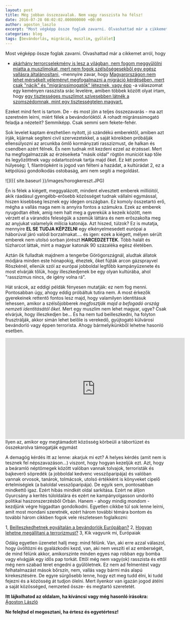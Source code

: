 ```yaml
---
layout: post
title: Még jobban összezavalak. Nem vagy rasszista ha félsz!
date: 2016-07-28 08:02:02.000000000 +00:00
author: agoston_laszlo
excerpt: "Most végképp össze foglak zavarni. Olvashattad már a cikkemet arról, hogy akárhány terrorcselekmény is lesz a világban, nem fogom meggyűlölni miatta a muszlimokat, mert nem fogok szélsőségesekből egy egész vallásra általánosítani."
categories: blog
tags: [bevándorlás, migráció, muszlim, gyűlölet]
---
```

Most végképp össze foglak zavarni. Olvashattad már a cikkemet arról, hogy
- [akárhány terrorcselekmény is lesz a világban, nem fogom meggyűlölni miatta a muszlimokat, mert nem fogok szélsőségesekből egy egész vallásra általánosítani,](http://agostonlaszlo.hu/hu/blog/57-fogom-e-vegre-gyulolni-a-muzulmanokat-ha-robbantas-lesz-az-eb-n)
-mennyire zavar, hogy [Magyarországon nem lehet mérsékelt véleményt megfogalmazni a migráció kérdésében, mert csak "nácik" és "migránssimogatók" léteznek, vagy épp](http://agostonlaszlo.hu/hu/blog/70-nem-vagyok-hulye-attol-meg-hogy-nem-kiabalok)
-a válaszomat egy keményen rasszista srác levelére, amiben többek között olyat írtam, hogy [egy tisztességes muszlimot szívesebben látnék a szomszédomnak, mint egy tisztességtelen magyart.](ttp://agostonlaszlo.hu/hu/blog/72-bocsanat-megzavarhatlak-a-gyuloletben-egy-pillanatra)

Ezeket mind fent is tartom. De - és most jön a teljes összezavarás - ma azt szeretném leírni, miért félek a bevándorlóktól. A rohadt migránssimogató feladja a nézeteit? Semmiképp. Csak semmi sem fekete-fehér.


Sok levelet kaptam érezhetően nyitott, jó szándékú emberektől, amiben azt írják, kijárnak segíteni civil szervezetekkel, a saját köreikben próbálják ellensúlyozni az arcunkba ömlő kormányzati rasszizmust, de halkan és csendben azért félnek. És nem tudnak mit kezdeni ezzel az érzéssel. Mert ha megfogalmazzák az érzéseiketa "másik oldal" rögtön muníciót kap tőle és legyőzöttnek vagy odatartozónak tartja majd őket. Ez két ponton hülyeség:
1, filantrópként is jogod van félteni a hazádat, a kultúrádat
2, ez a kétpólúsú gondolkodás ostobaság, ami nem segíti a megoldást.

![]({{ site.baseurl }}/images/horogkereszt.JPG)

Én is félek a kiégett, meggyalázott, mindent elvesztett emberek millióitól, akik ráadásul gyengébb-erősebb közösséget tudnak vállalni egymással, hiszen kisebbség lesznek egy idegen országban. Ez komoly összetartó erő, mégha a vallás maga nem is annyira fontos a számukra. Ezek az emberek nyugodtan éltek, amíg nem halt meg a gyerekük a kezeik között, nem vérzett el a várandós feleségük a szemük láttára és nem erőszakolta meg az anyjukat valamelyik milícia katonája. Azt hiszed, túlzok? Ez is mutatja, mennyire **EL SE TUDJA KÉPZELNI** egy elkényelmesedett európai a háborúval járó valódi borzalmakat.... és igen: ezek a kiégett, mélyen sérült emberek nem utolsó sorban jórészt **HARCEDZETTEK**. Több halált és tűzharcot láttak, mint a magyar katonák 90 százaléka egész életében.

Aztán ők fulladtak majdnem a tengerbe Görögországnál, aludtak állatok módjára minden este hónapokig, éheztek, őket fújták arcon gázsprayvel Röszkénél, ellenük szól az európai jobboldal legfőbb kampányüzenete és most elvárják tőlük, hogy illeszkedjenek be egy olyan kultúrába, ahol "rasszizmus nincs, de igény volna rá".

Hát srácok, az eddigi példák fényesen mutatják: ez nem fog menni. Pontosabban úgy, ahogy eddig próbáltuk tutira nem. A most érkezők gyerekeinek rettentő fontos lesz majd, hogy valamilyen identitásuk lehessen, amikor a szélsőjobberek <em>megfosztják majd a befogadó ország nemzeti identitásától őket</em>. Mert egy muszlim nem lehet magyar, ugye? Csak elvárjuk, hogy illeszkedjen be... És ha nem tud beilleszkedni, ha folyton frusztrálják, akkor simán lehet belőle is verekedő, gyújtogató külvárosi bevándorló vagy éppen terrorista. Ahogy bármelyikünkből lehetne hasonló esetben.

<iframe src="https://www.facebook.com/plugins/video.php?href=https%3A%2F%2Fwww.facebook.com%2Fagostonlaszloartist%2Fvideos%2F846379155466184%2F&show_text=0&width=560" width="560" height="315" style="border:none;overflow:hidden" scrolling="no" frameborder="0" allowTransparency="true" allowFullScreen="true"></iframe>
Ilyen az, amikor egy megtámadott közösség körbeüli a tábortüzet és összekarolva támogatják egymást


A demagóg kérdés itt az lenne: akarjuk mi ezt? A helyes kérdés (amit nem is tesznek fel népszavazáson...) viszont, hogy hogyan kezeljük ezt. Azt, hogy a beáramló néptömegek között valóban vannak tolvajok, terroristák és bajkeverő söpredék (a jobboldal kedvenc vesszőparipája) és valóban vannak orvosok, tanárok, tolmácsok, utolsó értékként is könyveket cipelő értelmiségiek (a baloldal vesszőparipája). De egyik sem, pontosabban mindkettő igaz. Ezért hibás mindkét oldal sarkítása. Ezért ne álljon Gyurcsány a kerítés túloldalára és ezért ne kampányolgasson undorító politikai haszonszerzésből Orbán. Hanem - ahogy mindig mondom - kezdjünk végre higgadtan gondolkodni.
Egyetlen cikkbe túl sok lenne leírni, amit most mondani szeretnék, ezért három további témára bontom és további három cikkben fogok vele részletesen foglalkozni:

1, [Beilleszkedhetnek egyáltalán a bevándorlók Európában?](http://agostonlaszlo.hu/hu/blog/74-beilleszkedhetnek-egyaltalan-a-bevandorlok-europaban)
2, [Hogyan lehetne megállítani a terrorizmust?](http://agostonlaszlo.hu/hu/blog/75-hogyan-lehetne-megallitani-a-terrorizmust)
3, Kik vagyunk mi, Európaiak

Odáig egyetlen üzenetet hallj meg: mind félünk. Van, aki erre azzal válaszol, hogy üvöltözni és gyalázkodni kezd, van, aki nem veszíti el az emberségét, de mind félünk akkor, amikorszinte minden egyes nap robban egy bomba vagy elvágják egy idős pap torkát. Ettől még nem vagy(ok) rasszista és ettől még nem szabad teret engedni a gyűlöletnek. Ez nem ad felmentést vagy felhatalmazást mások bőrszín, nem, vallás vagy bármi más alapú kirekesztésére. De egyre sürgősebb lenne, hogy ezt meg tudd élni, ki tudd fejezni és a közösség át tudjon ölelni. Mert ilyenkor van igazán jogod átélni a saját közösséged, nemzeted össze- és megtartó szeretetét.

**Itt lájkolhatod az oldalam, ha kíváncsi vagy még hasonló írásokra:**
[Ágoston László](https://www.facebook.com/agostonlaszloartist) 

**Ne felejtsd el megosztani, ha értesz és egyetértesz!**
